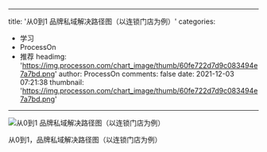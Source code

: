 
---
title: '从0到1 品牌私域解决路径图（以连锁门店为例）'
categories: 
 - 学习
 - ProcessOn
 - 推荐
headimg: 'https://img.processon.com/chart_image/thumb/60fe722d7d9c083494e7a7bd.png'
author: ProcessOn
comments: false
date: 2021-12-03 07:21:38
thumbnail: 'https://img.processon.com/chart_image/thumb/60fe722d7d9c083494e7a7bd.png'
---

<div>   
<img class="thumb" alt="从0到1   品牌私域解决路径图（以连锁门店为例）" src="https://img.processon.com/chart_image/thumb/60fe722d7d9c083494e7a7bd.png" referrerpolicy="no-referrer">
<p>从0到1，品牌私域解决路径图（以连锁门店为例）</p>  
</div>
            